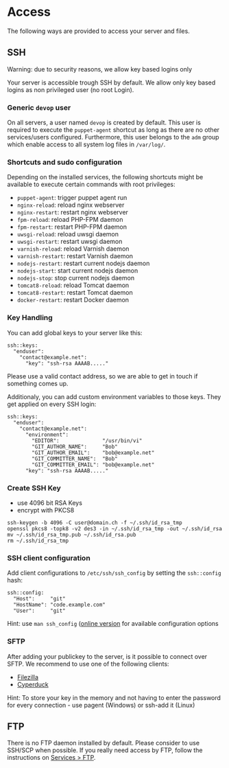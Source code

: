 # Access

The following ways are provided to access your server and files.

## SSH

Warning: due to security reasons, we allow key based logins only

Your server is accessible trough SSH by default. We allow only key based logins as non privileged user (no root Login).


### Generic `devop` user

On all servers, a user named `devop` is created by default. This user is required to execute the `puppet-agent` shortcut as long as there are no other services/users configured. Furthermore, this user belongs to the `adm` group which enable access to all system log files in `/var/log/`.


### Shortcuts and sudo configuration

Depending on the installed services, the following shortcuts might be available to execute certain commands with root privileges:

* `puppet-agent`: trigger puppet agent run
* `nginx-reload`: reload nginx webserver
* `nginx-restart`: restart nginx webserver
* `fpm-reload`: reload PHP-FPM daemon
* `fpm-restart`: restart PHP-FPM daemon
* `uwsgi-reload`: reload uwsgi daemon
* `uwsgi-restart`: restart uwsgi daemon
* `varnish-reload`: reload Varnish daemon
* `varnish-restart`: restart Varnish daemon
* `nodejs-restart`: restart current nodejs daemon
* `nodejs-start`: start current nodejs daemon
* `nodejs-stop`: stop current nodejs daemon
* `tomcat8-reload`: reload Tomcat daemon
* `tomcat8-restart`: restart Tomcat daemon
* `docker-restart`: restart Docker daemon


### Key Handling

You can add global keys to your server like this:

```
ssh::keys:
  "enduser":
    "contact@example.net":
      "key": "ssh-rsa AAAAB....."
```

Please use a valid contact address, so we are able to get in touch if something comes up.

Additionaly, you can add custom environment variables to those keys. They get applied on every SSH login:

```
ssh::keys:
  "enduser":
    "contact@example.net":
      "environment":
        "EDITOR":              "/usr/bin/vi"
        "GIT_AUTHOR_NAME":     "Bob"
        "GIT_AUTHOR_EMAIL":    "bob@example.net"
        "GIT_COMMITTER_NAME":  "Bob"
        "GIT_COMMITTER_EMAIL": "bob@example.net"
      "key": "ssh-rsa AAAAB....."
```

### Create SSH Key

* use 4096 bit RSA Keys
* encrypt with PKCS8

```
ssh-keygen -b 4096 -C user@domain.ch -f ~/.ssh/id_rsa_tmp
openssl pkcs8 -topk8 -v2 des3 -in ~/.ssh/id_rsa_tmp -out ~/.ssh/id_rsa
mv ~/.ssh/id_rsa_tmp.pub ~/.ssh/id_rsa.pub
rm ~/.ssh/id_rsa_tmp 
```

### SSH client configuration

Add client configurations to `/etc/ssh/ssh_config` by setting the `ssh::config` hash:

```
ssh::config:
  "Host":     "git"
  "HostName": "code.example.com"
  "User":     "git"
```

Hint: use `man ssh_config` ([online version](http://man.openbsd.org/ssh_config) for available configuration options


### SFTP

After adding your publickey to the server, is it possible to connect over SFTP.
We recommend to use one of the following clients:

* [Filezilla](https://filezilla-project.org)
* [Cyperduck](https://cyberduck.io)

Hint: To store your key in the memory and not having to enter the password for every connection -  use pagent (Windows) or ssh-add it (Linux)


## FTP

There is no FTP daemon installed by default. Please consider to use SSH/SCP when possible. If you really need access by FTP, follow the instructions on [Services > FTP](/services/ftp.md).

